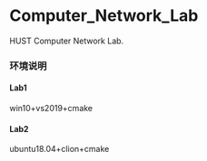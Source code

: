 # Computer_Network_Lab
HUST Computer Network Lab.

### 环境说明

#### Lab1

win10+vs2019+cmake

#### Lab2

ubuntu18.04+clion+cmake
